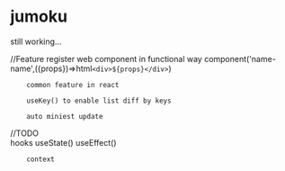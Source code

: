 # jumoku
still working...

//Feature
        register web component in functional way 
                component('name-name',({props})=>html`
                    <div>${props}</div>
                `)

        common feature in react

        useKey() to enable list diff by keys
        
        auto miniest update


//TODO  
        hooks   useState()
                useEffect() 
        
        context 